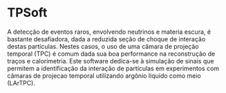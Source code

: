 # TPSoft

A detecção de eventos raros, envolvendo neutrinos e materia escura, é bastante desafiadora, dada a reduzida seção de choque de interação destas partículas. Nestes casos, o uso de uma câmara de projeção temporal (TPC) é comum dada sua boa performance na reconstrução de traços e calorimetria. Este software dedica-se à simulação de sinais que permitem a identificação da interação de partículas em experimentos com câmaras de projecao temporal utilizando argônio líquido como meio (LArTPC). 
